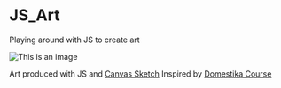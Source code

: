 # JS_Art
Playing around with JS to create art

![This is an image](/assets/Assets/squares.gif)


Art produced with JS and [Canvas Sketch]( https://www.npmjs.com/package/canvas-sketch.)
Inspired by [Domestika Course](https://www.domestika.org/de/courses/2729-creative-coding-programmiere-visuelles-material-mit-javascript)
